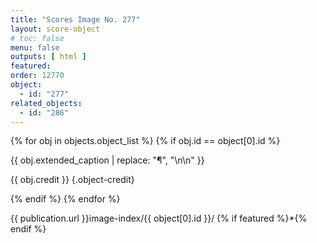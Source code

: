```yaml
---
title: "Scores Image No. 277"
layout: score-object
# toc: false
menu: false
outputs: [ html ]
featured: 
order: 12770
object:
  - id: "277"
related_objects:
  - id: "286"
---
```


{% for obj in objects.object_list %}
{% if obj.id == object[0].id %}

{{ obj.extended_caption | replace: "¶", "\n\n" }}

{{ obj.credit }} {.object-credit}

{% endif %}
{% endfor %}

<div class="object-credit object-url is-print-only">

{{ publication.url }}image-index/{{ object[0].id }}/ {% if featured %}*{% endif %}

</div>
